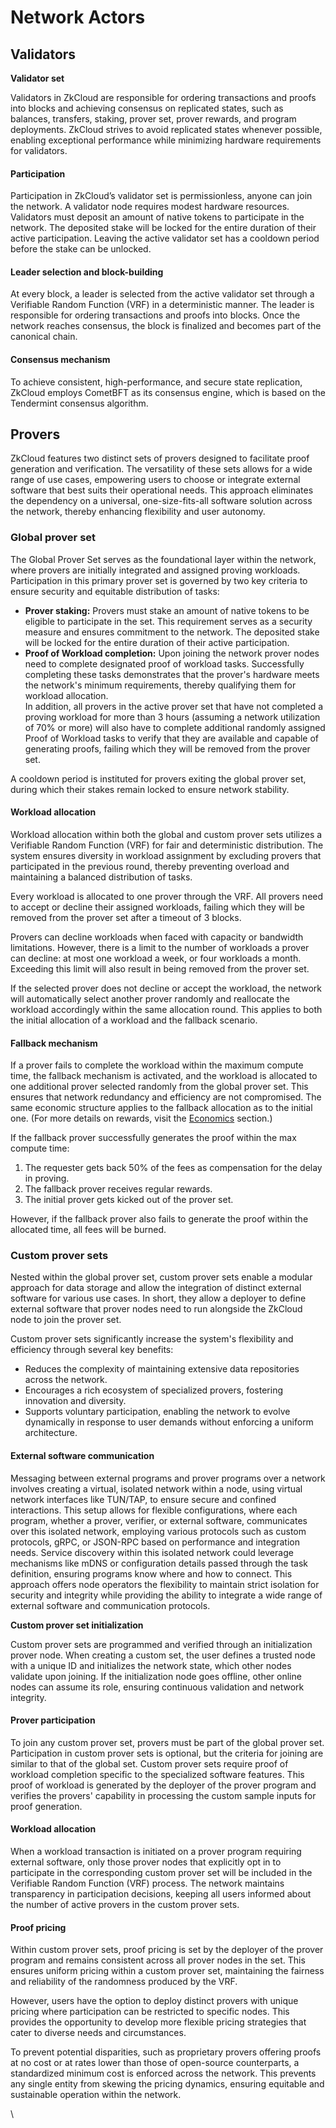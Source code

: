 # Network Actors

## **Validators**

**Validator set**

Validators in ZkCloud are responsible for ordering transactions and proofs into blocks and achieving consensus on replicated states, such as balances, transfers, staking, prover set, prover rewards, and program deployments. ZkCloud strives to avoid replicated states whenever possible, enabling exceptional performance while minimizing hardware requirements for validators.

#### **Participation**

Participation in ZkCloud’s validator set is permissionless, anyone can join the network. A validator node requires modest hardware resources. Validators must deposit an amount of native tokens to participate in the network. The deposited stake will be locked for the entire duration of their active participation. Leaving the active validator set has a cooldown period before the stake can be unlocked.

#### **Leader selection and block-building**

At every block, a leader is selected from the active validator set through a Verifiable Random Function (VRF) in a deterministic manner. The leader is responsible for ordering transactions and proofs into blocks. Once the network reaches consensus, the block is finalized and becomes part of the canonical chain.

#### **Consensus mechanism**

To achieve consistent, high-performance, and secure state replication, ZkCloud employs CometBFT as its consensus engine, which is based on the Tendermint consensus algorithm.

## Provers

ZkCloud features two distinct sets of provers designed to facilitate proof generation and verification. The versatility of these sets allows for a wide range of use cases, empowering users to choose or integrate external software that best suits their operational needs. This approach eliminates the dependency on a universal, one-size-fits-all software solution across the network, thereby enhancing flexibility and user autonomy.&#x20;

### **Global prover set**

The Global Prover Set serves as the foundational layer within the network, where provers are initially integrated and assigned proving workloads. Participation in this primary prover set is governed by two key criteria to ensure security and equitable distribution of tasks:

* **Prover staking:** Provers must stake an amount of native tokens to be eligible to participate in the set. This requirement serves as a security measure and ensures commitment to the network. The deposited stake will be locked for the entire duration of their active participation.&#x20;
* **Proof of Workload completion:** Upon joining the network prover nodes need to complete designated proof of workload tasks. Successfully completing these tasks demonstrates that the prover's hardware meets the network's minimum requirements, thereby qualifying them for workload allocation. \
  In addition, all provers in the active prover set that have not completed a proving workload for more than 3 hours (assuming a network utilization of 70% or more) will also have to complete additional randomly assigned Proof of Workload tasks to verify that they are available and capable of generating proofs, failing which they will be removed from the prover set.

A cooldown period is instituted for provers exiting the global prover set, during which their stakes remain locked to ensure network stability.

#### **Workload allocation**

Workload allocation within both the global and custom prover sets utilizes a Verifiable Random Function (VRF) for fair and deterministic distribution. The system ensures diversity in workload assignment by excluding provers that participated in the previous round, thereby preventing overload and maintaining a balanced distribution of tasks.

Every workload is allocated to one prover through the VRF. All provers need to accept or decline their assigned workloads, failing which they will be removed from the prover set after a timeout of 3 blocks.

Provers can decline workloads when faced with capacity or bandwidth limitations. However, there is a limit to the number of workloads a prover can decline: at most one workload a week, or four workloads a month. Exceeding this limit will also result in being removed from the prover set.&#x20;

If the selected prover does not decline or accept the workload, the network will automatically select another prover randomly and reallocate the workload accordingly within the same allocation round. This applies to both the initial allocation of a workload and the fallback scenario.

#### **Fallback mechanism**

If a prover fails to complete the workload within the maximum compute time, the fallback mechanism is activated, and the workload is allocated to one additional prover selected randomly from the global prover set. This ensures that network redundancy and efficiency are not compromised. The same economic structure applies to the fallback allocation as to the initial one. (For more details on rewards, visit the [Economics](fees.md) section.)

If the fallback prover successfully generates the proof within the max compute time:&#x20;

1. The requester gets back 50% of the fees as compensation for the delay in proving.
2. The fallback prover receives regular rewards.&#x20;
3. The initial prover gets kicked out of the prover set.&#x20;

However, if the fallback prover also fails to generate the proof within the allocated time, all fees will be burned.&#x20;

### **Custom prover sets**

Nested within the global prover set, custom prover sets enable a modular approach for data storage and allow the integration of distinct external software for various use cases. In short, they allow a deployer to define external software that prover nodes need to run alongside the ZkCloud node to join the prover set.

Custom prover sets significantly increase the system's flexibility and efficiency through several key benefits:

* Reduces the complexity of maintaining extensive data repositories across the network.
* Encourages a rich ecosystem of specialized provers, fostering innovation and diversity.
* Supports voluntary participation, enabling the network to evolve dynamically in response to user demands without enforcing a uniform architecture.

#### **External software communication**

Messaging between external programs and prover programs over a network involves creating a virtual, isolated network within a node, using virtual network interfaces like TUN/TAP, to ensure secure and confined interactions. This setup allows for flexible configurations, where each program, whether a prover, verifier, or external software, communicates over this isolated network, employing various protocols such as custom protocols, gRPC, or JSON-RPC based on performance and integration needs. Service discovery within this isolated network could leverage mechanisms like mDNS or configuration details passed through the task definition, ensuring programs know where and how to connect. This approach offers node operators the flexibility to maintain strict isolation for security and integrity while providing the ability to integrate a wide range of external software and communication protocols.

**Custom prover set initialization**

Custom prover sets are programmed and verified through an initialization prover node. When creating a custom set, the user defines a trusted node with a unique ID and initializes the network state, which other nodes validate upon joining. If the initialization node goes offline, other online nodes can assume its role, ensuring continuous validation and network integrity.

#### Prover participation

To join any custom prover set, provers must be part of the global prover set. Participation in custom prover sets is optional, but the criteria for joining are similar to that of the global set. Custom prover sets require proof of workload completion specific to the specialized software features. This proof of workload is generated by the deployer of the prover program and verifies the provers' capability in processing the custom sample inputs for proof generation.

#### **Workload allocation**

When a workload transaction is initiated on a prover program requiring external software, only those prover nodes that explicitly opt in to participate in the corresponding custom prover set will be included in the Verifiable Random Function (VRF) process. The network maintains transparency in participation decisions, keeping all users informed about the number of active provers in the custom prover sets.

#### Proof pricing

Within custom prover sets, proof pricing is set by the deployer of the prover program and remains consistent across all prover nodes in the set. This ensures uniform pricing within a custom prover set, maintaining the fairness and reliability of the randomness produced by the VRF.&#x20;

However, users have the option to deploy distinct provers with unique pricing where participation can be restricted to specific nodes. This provides the opportunity to develop more flexible pricing strategies that cater to diverse needs and circumstances.

To prevent potential disparities, such as proprietary provers offering proofs at no cost or at rates lower than those of open-source counterparts, a standardized minimum cost is enforced across the network. This prevents any single entity from skewing the pricing dynamics, ensuring equitable and sustainable operation within the network.

\
